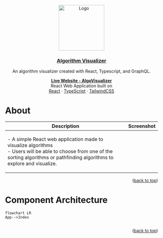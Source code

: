 <div id="top" align="center">
  
  <a href="https://github.com/Kmachappy/Algo-Visualizer">
  <img src="https://i.imgur.com/Yt7Qsxz.png" alt="Logo" width="150" height="150">
  </a>

  <a href="https://algorithm-visuals.netlify.app/"><h3 align="center">Algorithm Visualizer</h3></a>

  <p align="center">
    <p>An algorithm visualizer created with React, Typescript, and GraphQL.</p>
    <a href="https://algorithm-visuals.netlify.app/"><strong>Live Website - AlgoVisualizer</strong></a>
    <br />
 React Web Application built on <br/>
    <a href="https://reactjs.org/">React</a>
    ·
    <a href="https://www.typescriptlang.org/">TypeScript</a>
    ·
    <a href="https://tailwindcss.com/">TailwindCSS</a>
  </p>
</div>

# About

Description            |  Screenshot
:---:|:----:
| <p align="left">- A simple React web application made to visualize algorithms <br> - Users will be able to choose from one of the sorting algorithms or pathfinding algorithms to explore and visualize. <br></p> | ![]() |

<p align="right">(<a href="#top">back to top</a>)</p>


# Component Architecture

```mermaid
flowchart LR
App-->Index


```

<p align="right">(<a href="#top">back to top</a>)</p>


